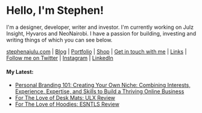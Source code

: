   <!-- Hello there! Feel free to make this your own but kindly don't use my data. Attributions are welcomed & appreciated --> 

# Hello, I'm Stephen!

I'm a designer, developer, writer and investor. I'm currently working on Julz Insight, Hyvaros and NeoNairobi. I have a passion for building, investing and writing things of which you can see below.

[stephenajulu.com](https://stephenajulu.com) | [Blog](https://stephenajulu.com/blog) | [Portfolio](https://stephenajulu.com/portfolio) | [Shop](https://stephenajulu.com/store) | [Get in touch with me](https://stephenajulu.com/contact) | [Links](https://stephenajulu.com/links) | [Follow me on Twitter](https://twitter.com/stephenajulu) | [Instagram](https://instagram.com/stephenajulu) | [LinkedIn](https://linkedin.com/in/stephenajulu)

#### My Latest:

<!-- BLOG-POST-LIST:START -->
- [Personal Branding 101: Creating Your Own Niche: Combining Interests, Experience, Expertise, and Skills to Build a Thriving Online Business](https://stephenajulu.com/blog/personal-branding-101-creating-your-own-niche-combining-interests-experience-expertise-and-skills-to-build-a-thriving-online-business/)
- [For The Love of Desk Mats: ULX Review](https://stephenajulu.com/blog/for-the-love-of-desk-mats-ulx-review/)
- [For The Love of Hoodies: ESNTLS Review](https://stephenajulu.com/blog/for-the-love-of-hoodies-esntls-review/)
<!-- BLOG-POST-LIST:END -->

